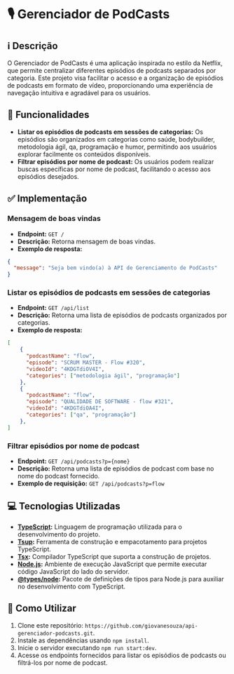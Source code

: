 # 🎙️ Gerenciador de PodCasts

## ℹ️ Descrição 

O Gerenciador de PodCasts é uma aplicação inspirada no estilo da Netflix, que permite centralizar diferentes episódios de podcasts separados por categoria. Este projeto visa facilitar o acesso e a organização de episódios de podcasts em formato de vídeo, proporcionando uma experiência de navegação intuitiva e agradável para os usuários.

## 🚀 Funcionalidades

- **Listar os episódios de podcasts em sessões de categorias:** Os episódios são organizados em categorias como saúde, bodybuilder, metodologia ágil, qa, programação e humor, permitindo aos usuários explorar facilmente os conteúdos disponíveis.
- **Filtrar episódios por nome de podcast:** Os usuários podem realizar buscas específicas por nome de podcast, facilitando o acesso aos episódios desejados.

## ✅ Implementação

### Mensagem de boas vindas

- **Endpoint:** `GET /`
- **Descrição:** Retorna mensagem de boas vindas.
- **Exemplo de resposta:**

```json
{
  "message": "Seja bem vindo(a) à API de Gerenciamento de PodCasts"
}
```

### Listar os episódios de podcasts em sessões de categorias

- **Endpoint:** `GET /api/list`
- **Descrição:** Retorna uma lista de episódios de podcasts organizados por categorias.
- **Exemplo de resposta:**

```json
[
    {
      "podcastName": "flow",
      "episode": "SCRUM MASTER - Flow #320",
      "videoId": "4KDGTdiOV4I",
      "categories": ["metodologia ágil", "programação"]
    },
    {
      "podcastName": "flow",
      "episode": "QUALIDADE DE SOFTWARE - flow #321",
      "videoId": "4KDGTdiOA4I",
      "categories": ["qa", "programação"]
    },
]
```

### Filtrar episódios por nome de podcast

- **Endpoint:** `GET /api/podcasts?p={nome}`
- **Descrição:** Retorna uma lista de episódios de podcast com base no nome do podcast fornecido.
- **Exemplo de requisição:** `GET /api/podcasts?p=flow`

## 💻 Tecnologias Utilizadas

- **[TypeScript](https://www.typescriptlang.org/):** Linguagem de programação utilizada para o desenvolvimento do projeto.
- **[Tsup](https://github.com/egoist/tsup):** Ferramenta de construção e empacotamento para projetos TypeScript.
- **[Tsx](https://github.com/egoist/tsx):** Compilador TypeScript que suporta a construção de projetos.
- **[Node.js](https://nodejs.org/):** Ambiente de execução JavaScript que permite executar código JavaScript do lado do servidor.
- **[@types/node](https://www.npmjs.com/package/@types/node):** Pacote de definições de tipos para Node.js para auxiliar no desenvolvimento com TypeScript.

## 📝 Como Utilizar

1. Clone este repositório: `https://github.com/giovanesouza/api-gerenciador-podcasts.git`.
2. Instale as dependências usando `npm install`.
3. Inicie o servidor executando `npm run start:dev`.
4. Acesse os endpoints fornecidos para listar os episódios de podcasts ou filtrá-los por nome de podcast.
